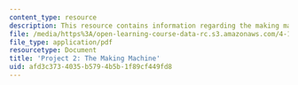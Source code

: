 ```yaml
---
content_type: resource
description: This resource contains information regarding the making machine.
file: /media/https%3A/open-learning-course-data-rc.s3.amazonaws.com/4-112-architecture-design-fundamentals-i-nano-machines-fall-2012/afd3c3734035b5794b5b1f89cf449fd8_MIT4_112F12_prjct2-makg.pdf
file_type: application/pdf
resourcetype: Document
title: 'Project 2: The Making Machine'
uid: afd3c373-4035-b579-4b5b-1f89cf449fd8
---
```

